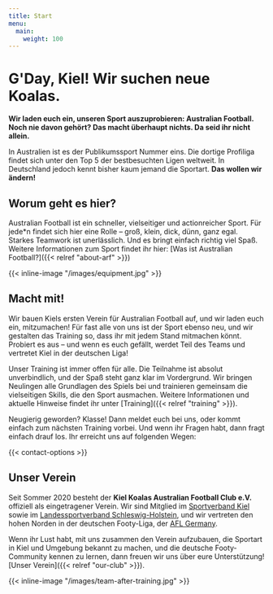 ```yaml
---
title: Start
menu:
  main:
    weight: 100
---
```


# G'Day, Kiel! Wir suchen neue Koalas.

**Wir laden euch ein,
unseren Sport auszuprobieren: Australian Football.
Noch nie davon gehört?
Das macht überhaupt nichts.
Da seid ihr nicht allein.**

In Australien ist es der Publikumssport Nummer eins.
Die dortige Profiliga findet sich unter den Top 5 der bestbesuchten Ligen weltweit.
In Deutschland jedoch kennt bisher kaum jemand die Sportart.
**Das wollen wir ändern!**

## Worum geht es hier?

Australian Football ist ein schneller, vielseitiger und actionreicher Sport.
Für jede*n findet sich hier eine Rolle –
groß, klein, dick, dünn, ganz egal.
Starkes Teamwork ist unerlässlich.
Und es bringt einfach richtig viel Spaß.
Weitere Informationen zum Sport findet ihr hier:
[Was ist Australian Football?]({{< relref "about-arf" >}})

{{< inline-image "/images/equipment.jpg" >}}

## Macht mit!

Wir bauen Kiels ersten Verein für Australian Football auf,
und wir laden euch ein, mitzumachen!
Für fast alle von uns ist der Sport ebenso neu,
und wir gestalten das Training so,
dass ihr mit jedem Stand mitmachen könnt.
Probiert es aus –
und wenn es euch gefällt,
werdet Teil des Teams und vertretet Kiel in der deutschen Liga!

Unser Training ist immer offen für alle.
Die Teilnahme ist absolut unverbindlich,
und der Spaß steht ganz klar im Vordergrund.
Wir bringen Neulingen alle Grundlagen des Spiels bei
und trainieren gemeinsam die vielseitigen Skills, die den Sport ausmachen.
Weitere Informationen und aktuelle Hinweise findet ihr unter
[Training]({{< relref "training" >}}).

Neugierig geworden?
Klasse!
Dann meldet euch bei uns, oder kommt einfach zum nächsten Training vorbei.
Und wenn ihr Fragen habt, dann fragt einfach drauf los.
Ihr erreicht uns auf folgenden Wegen:

{{< contact-options >}}

## Unser Verein

Seit Sommer 2020 besteht der **Kiel Koalas Australian Football Club e.V.**
offiziell als eingetragener Verein.
Wir sind Mitglied im [Sportverband Kiel](http://www.sportverband-kiel.de/)
sowie im [Landessportverband Schleswig-Holstein](https://www.lsv-sh.de/),
und wir vertreten den hohen Norden in der deutschen Footy-Liga,
der [AFL Germany](http://www.aflg.de/).

Wenn ihr Lust habt,
mit uns zusammen den Verein aufzubauen,
die Sportart in Kiel und Umgebung bekannt zu machen,
und die deutsche Footy-Community kennen zu lernen,
dann freuen wir uns über eure Unterstützung!
[Unser Verein]({{< relref "our-club" >}}).

{{< inline-image "/images/team-after-training.jpg" >}}
